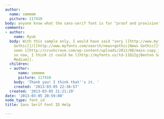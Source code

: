 ```yaml
---
author:
  name: smmmmm
  picture: 117410
body: anyone know what the sans-serif font is for "proof and provision"? [img:sites/default/files/old-images/proof_and_provision_logo_5264.JPG]
comments:
- author:
    name: Ryuk
  body: With this sample only, I would have said "very [[http://www.myfonts.com/search/trade+gothic|Trade
    Gothic]]/[[http://www.myfonts.com/search/news+gothic|News Gothic]]". But I've
    seen [[http://crushcrave.com/wp-content/uploads/2012/08/main-copy.jpg|this one]]
    so now, I think it could be [[http://myfonts.us/td-11Q1Ig|Benton Sans Compressed
    Medium]].
  children:
  - author:
      name: smmmmm
      picture: 117410
    body: 'Thank you! I think that''s it. '
    created: '2013-03-05 22:36:57'
  created: '2013-03-05 21:21:29'
date: '2013-03-05 20:59:00'
node_type: font_id
title: Sans Serif Font ID Help

---
```

